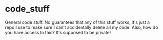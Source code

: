 # code_stuff
 General code stuff.
 No guarantees that any of this stuff works, it's just a repo I use to make sure I can't accidentally delete all my code.
 Also, how do you have access to this? It's supposed to be private!
